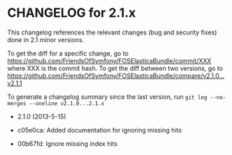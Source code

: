 CHANGELOG for 2.1.x
===================

This changelog references the relevant changes (bug and security fixes) done
in 2.1 minor versions.

To get the diff for a specific change, go to
https://github.com/FriendsOfSymfony/FOSElasticaBundle/commit/XXX where XXX is
the commit hash. To get the diff between two versions, go to
https://github.com/FriendsOfSymfony/FOSElasticaBundle/compare/v2.1.0...v2.1.1

To generate a changelog summary since the last version, run
`git log --no-merges --oneline v2.1.0...2.1.x`

* 2.1.0 (2013-5-15)

 * c05e0ca: Added documentation for ignoring missing hits
 * 00b67fd: Ignore missing index hits

